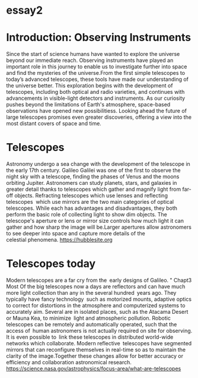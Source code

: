 # essay2

# Introduction: Observing Instruments

Since the start of science humans have wanted to explore the universe beyond our immediate reach. Observing instruments have played an important role in this journey to enable us to investigate further into space and find the mysteries of the universe.From the first simple telescopes to today’s advanced telescopes, these tools have made our understanding of the universe better. This exploration begins with the development of telescopes, including both optical and radio varieties, and continues with advancements in visible-light detectors and instruments. As our curiosity pushes beyond the limitations of Earth's atmosphere, space-based observations have opened new possibilitiess. Looking ahead the future of large telescopes promises even greater discoveries, offering a view into the most distant covers of space and time.

# Telescopes

Astronomy undergo a sea change with the development of the telescope in the early 17th century. Galileo Galilei was one of the first to observe the night sky with a telescope, finding the phases of Venus and the moons orbiting Jupiter. Astronomers can study planets, stars, and galaxies in greater detail thanks to telescopes which gather and magnify light from far-off objects. Refracting telescopes which use lenses and reflecting telescopes  which use mirrors are the two main categories of optical telescopes. While each has advantages and disadvantages, they both perform the basic role of collecting light to show dim objects. The telescope's aperture or lens or mirror size controls how much light it can gather and how sharp the image will be.Larger apertures allow astronomers to see deeper into space and capture more details of the celestial phenomena.
https://hubblesite.org

# Telescopes today

Modern telescopes are a far cry from the early designs of Galileo. " Chapt3 Most Of the big telescopes now a days are reflectors and can have much more light collection than any in the several hundred years ago. They typically have fancy technology such as motorized mounts, adaptive optics to correct for distortions in the atmosphere and computerized systems to accurately aim. Several are in isolated places, such as the Atacama Desert or Mauna Kea, to minimize light and atmospheric pollution. Robotic telescopes can be remotely and automatically operated, such that the access of human astronomers is not actually required on site for observing. It is even possible to link these telescopes in distributed world-wide networks which collaborate. Modern reflective telescopes have segmented mirrors that can reconfigure themselves in real-time so as to maintain the clarity of the image.Together these changes allow for better accuracy or efficiency and collaboration astronomical research.
https://science.nasa.gov/astrophysics/focus-area/what-are-telescopes
